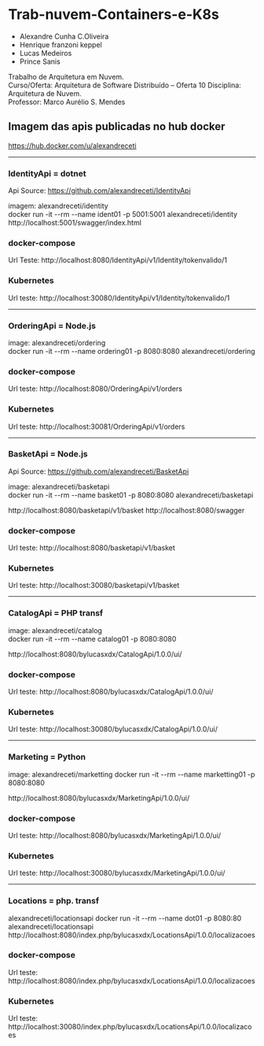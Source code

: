 # Trab-nuvem-Containers-e-K8s

* Alexandre Cunha C.Oliveira
* Henrique franzoni keppel
* Lucas Medeiros
* Prince Sanis


Trabalho de Arquitetura em Nuvem.    
Curso/Oferta: Arquitetura de Software Distribuído – Oferta 10 Disciplina: Arquitetura de Nuvem.   
Professor: Marco Aurélio S. Mendes

## Imagem das apis publicadas no hub docker
https://hub.docker.com/u/alexandreceti   

---
### IdentityApi = dotnet
Api Source:
https://github.com/alexandreceti/IdentityApi  

imagem: alexandreceti/identity   
docker run -it --rm --name ident01 -p 5001:5001 alexandreceti/identity
http://localhost:5001/swagger/index.html

### docker-compose
Url Teste:
http://localhost:8080/IdentityApi/v1/Identity/tokenvalido/1

### Kubernetes
Url teste:
http://localhost:30080/IdentityApi/v1/Identity/tokenvalido/1

---

### OrderingApi = Node.js
image: alexandreceti/ordering   
docker run -it --rm --name ordering01 -p 8080:8080 alexandreceti/ordering 

### docker-compose
Url teste:
http://localhost:8080/OrderingApi/v1/orders


### Kubernetes
Url teste:
http://localhost:30081/OrderingApi/v1/orders

---
### BasketApi = Node.js

Api Source:
https://github.com/alexandreceti/BasketApi

image: alexandreceti/basketapi   
docker run -it --rm --name basket01 -p 8080:8080 alexandreceti/basketapi   

http://localhost:8080/basketapi/v1/basket
http://localhost:8080/swagger

### docker-compose
Url teste:
http://localhost:8080/basketapi/v1/basket


### Kubernetes
Url teste:
http://localhost:30080/basketapi/v1/basket

----
### CatalogApi = PHP  transf
image: alexandreceti/catalog   
docker run -it --rm --name catalog01 -p 8080:8080 

http://localhost:8080/bylucasxdx/CatalogApi/1.0.0/ui/

### docker-compose
Url teste:
http://localhost:8080/bylucasxdx/CatalogApi/1.0.0/ui/


### Kubernetes
Url teste:
http://localhost:30080/bylucasxdx/CatalogApi/1.0.0/ui/

----

###  Marketing = Python 
image: alexandreceti/marketting
docker run -it --rm --name marketting01 -p 8080:8080 

http://localhost:8080/bylucasxdx/MarketingApi/1.0.0/ui/

### docker-compose
Url teste:
http://localhost:8080/bylucasxdx/MarketingApi/1.0.0/ui/


### Kubernetes
Url teste:
http://localhost:30080/bylucasxdx/MarketingApi/1.0.0/ui/

----
### Locations = php. transf
alexandreceti/locationsapi
docker run -it --rm --name dot01 -p 8080:80 alexandreceti/locationsapi
http://localhost:8080/index.php/bylucasxdx/LocationsApi/1.0.0/localizacoes
### docker-compose
Url teste:
http://localhost:8080/index.php/bylucasxdx/LocationsApi/1.0.0/localizacoes


### Kubernetes
Url teste:
http://localhost:30080/index.php/bylucasxdx/LocationsApi/1.0.0/localizacoes


